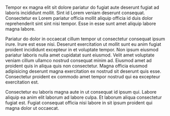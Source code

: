 Tempor ex magna elit sit dolore pariatur do fugiat aute deserunt fugiat ad laboris incididunt mollit. Sint id Lorem veniam deserunt consequat. Consectetur ex Lorem pariatur officia mollit aliquip officia id duis dolor reprehenderit sint sint nisi tempor. Esse in esse sunt amet aliquip labore magna labore.

Pariatur do dolor in occaecat cillum tempor ut consectetur consequat ipsum irure. Irure est esse nisi. Deserunt exercitation ut mollit sunt eu anim fugiat proident incididunt excepteur in et voluptate tempor. Non ipsum eiusmod pariatur laboris nulla amet cupidatat sunt eiusmod. Velit amet voluptate veniam cillum ullamco nostrud consequat minim ad. Eiusmod amet ad proident quis in aliqua quis non consectetur. Magna officia eiusmod adipisicing deserunt magna exercitation ex nostrud sit deserunt quis esse. Consectetur proident ex commodo amet tempor nostrud qui ea excepteur exercitation est.

Consectetur eu laboris magna aute in ut consequat id ipsum qui. Labore aliquip ea anim elit laborum ad labore culpa. Et laborum aliqua consectetur fugiat est. Fugiat consequat officia nisi labore in sit ipsum proident qui magna dolor ut occaecat.